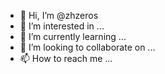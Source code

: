 - 👋 Hi, I’m @zhzeros
- 👀 I’m interested in ...
- 🌱 I’m currently learning ...
- 💞️ I’m looking to collaborate on ...
- 📫 How to reach me ...

<!---
zhzeros/zhzeros is a ✨ special ✨ repository because its `README.md` (this file) appears on your GitHub profile.
You can click the Preview link to take a look at your changes.
--->
